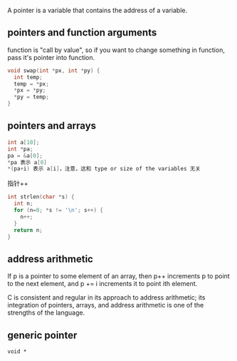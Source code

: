 A pointer is a variable that contains the address of a variable.

## pointers and function arguments

function is "call by value", so if you want to change something in function, pass it's pointer into function.

```c
void swap(int *px, int *py) {
  int temp;
  temp = *px;
  *px = *py;
  *py = temp;
}
```

## pointers and arrays

```c
int a[10];
int *pa;
pa = &a[0];
*pa 表示 a[0]
*(pa+i) 表示 a[i]，注意，这和 type or size of the variables 无关
```

指针++

```c
int strlen(char *s) {
  int n;
  for (n=0; *s != '\n'; s++) {
    n++;
  }
  return n;
}
```

## address arithmetic

If p is a pointer to some element of an array, then p++ increments p to point to the next element, and p += i increments it to point ith element.

C is consistent and regular in its approach to address arithmetic;
its integration of pointers, arrays, and address arithmetic is one of the strengths of the language.

## generic pointer

```
void *
```
